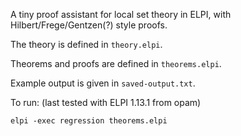 A tiny proof assistant for local set theory in ELPI, with Hilbert/Frege/Gentzen(?) style proofs.

The theory is defined in `theory.elpi`.

Theorems and proofs are defined in `theorems.elpi`.

Example output is given in `saved-output.txt`.


To run: (last tested with ELPI 1.13.1 from opam)

```
elpi -exec regression theorems.elpi
```